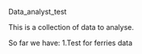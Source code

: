 Data_analyst_test


This is a collection of data to analyse.

So far we have:
1.Test for ferries data
